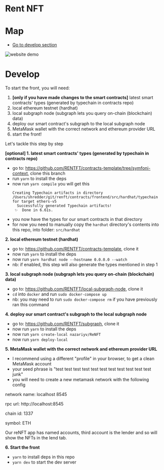 # Rent NFT

# Map
- [Go to develop section](#develop)

![website demo](https://gateway.pinata.cloud/ipfs/QmQ1VCsaXxZMSptNU3fBeDXEVyggGARj52NCmmnZFffsFP)

# Develop

To start the front, you will need:

1. **[only if you have made changes to the smart contracts]** latest smart contracts' types (generated by typechain in contracts repo)
2. local ethereum testnet (hardhat)
3. local subgraph node (subgraph lets you query on-chain (blockchain) data)
4. deploy our smart contract's subgraph to the local subgraph node
5. MetaMask wallet with the correct network and ethereum provider URL
6. start the front!

Let's tackle this step by step

**[optional] 1. latest smart contracts' types (generated by typechain in contracts repo)**
- go to: https://github.com/RENTFT/contracts-template/tree/symfoni-context, clone this branch
- run `yarn` to install the deps
- now run `yarn compile`
  you will get this
  ```
  Creating Typechain artifacts in directory     /Users/shredder/git/renft/contracts/frontend/src/hardhat/typechain for target ethers-v5
    Successfully generated Typechain artifacts!
   ✨  Done in 6.61s.
  ```
- you now have the types for our smart contracts in that directory
- for now you need to manually copy the `hardhat` directory's contents into this repo, into folder: `src/hardhat`

**2. local ethereum testnet (hardhat)**
- go to: https://github.com/RENTFT/contracts-template, clone it
- now run `yarn` to install the deps
- now run `yarn hardhat node --hostname 0.0.0.0 --watch`
- nb: if enabled, this step will also generate the types mentioned in step 1

**3. local subgraph node (subgraph lets you query on-chain (blockchain) data)**
- go to: https://github.com/RENTFT/local-subgraph-node, clone it
- `cd` into `docker` and run `sudo docker-compose up`
- nb: you may need to run `sudo docker-compose rm` if you have previously ran this command

**4. deploy our smart contract's subgraph to the local subgraph node**
- go to: https://github.com/RENTFT/subgraph, clone it
- now run `yarn` to install the deps
- now run `yarn create-local nazariyv/ReNFT`
- now run `yarn deploy-local`

**5. MetaMask wallet with the correct network and ethereum provider URL**
- I recommend using a different "profile" in your browser, to get a clean MetaMask account
- your seed phrase is "test test test test test test test test test test test junk"
- you will need to create a new metamask network with the following config

network name: localhost 8545

rpc url: http://localhost:8545

chain id: 1337

symbol: ETH

Our reNFT app has named accounts, third account is the lender and so will show the NFTs in the lend tab.

**6. Start the front**
- `yarn` to install deps in this repo
- `yarn dev` to start the dev server
